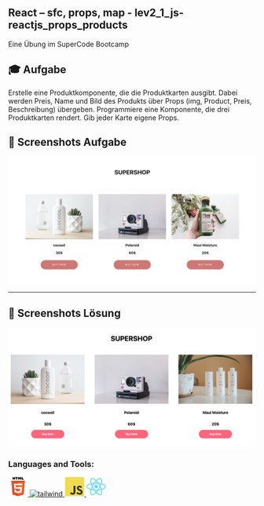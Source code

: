 ## React – sfc, props, map - lev2_1_js-reactjs_props_products

Eine Übung im SuperCode Bootcamp

## 🎓 Aufgabe

Erstelle eine Produktkomponente, die die Produktkarten ausgibt.
Dabei werden Preis, Name und Bild des Produkts über Props (img, Product, Preis, Beschreibung) übergeben.
Programmiere eine Komponente, die drei Produktkarten rendert. Gib jeder Karte eigene Props.

## 📸 Screenshots Aufgabe

![App Screenshot](public/img/screen.png)

<hr>

## 📸 Screenshots Lösung

![App Screenshot](public/img/screen_1.png)

<p align="left">
</p>

<h3 align="left">Languages and Tools:</h3>
<p align="left"> <a href="https://www.w3schools.com/html/" target="_blank" rel="noreferrer"> <img src="https://raw.githubusercontent.com/devicons/devicon/master/icons/html5/html5-original-wordmark.svg" alt="html5" width="40" height="40"/> </a>
<a href="https://www.w3schools.io/css/tailwind-introduction/" target="_blank" rel="noreferrer"> <img src="https://avatars.githubusercontent.com/u/67109815?s=200&v=4" alt="tailwind" width="40" height="40"/> </a> 
<a href="https://www.w3schools.com/js/" target="_blank" rel="noreferrer"> <img src="https://raw.githubusercontent.com/devicons/devicon/master/icons/javascript/javascript-original.svg" alt="css3" width="40" height="40"/> </a> 
<a href="https://www.w3schools.com/react/" target="_blank" rel="noreferrer"> <img src="https://raw.githubusercontent.com/izumin5210/emojipack-for-devicon/master/png/react.png" alt="react" width="40" height="40"/> </a></p>
